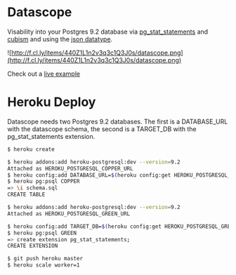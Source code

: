 # Datascope
Visability into your Postgres 9.2 database via [pg_stat_statements](http://www.postgresql.org/docs/9.2/static/pgstatstatements.html) and [cubism](http://square.github.com/cubism/) and using the [json datatype](http://wiki.postgresql.org/wiki/What's_new_in_PostgreSQL_9.2#JSON_datatype).

![http://f.cl.ly/items/440Z1L1n2v3q3c1Q3J0s/datascope.png](http://f.cl.ly/items/440Z1L1n2v3q3c1Q3J0s/datascope.png)

Check out a [live example](https://datascope.herokuapp.com)

# Heroku Deploy

Datascope needs two Postgres 9.2 databases. The first is a DATABASE_URL with the datascope schema, the second is a TARGET_DB with the pg_stat_statements extension.

```bash
$ heroku create

$ heroku addons:add heroku-postgresql:dev --version=9.2
Attached as HEROKU_POSTGRESQL_COPPER_URL
$ heroku config:add DATABASE_URL=$(heroku config:get HEROKU_POSTGRESQL_COPPER_URL)
$ heroku pg:psql COPPER
=> \i schema.sql
CREATE TABLE

$ heroku addons:add heroku-postgresql:dev --version=9.2
Attached as HEROKU_POSTGRESQL_GREEN_URL

$ heroku config:add TARGET_DB=$(heroku config:get HEROKU_POSTGRESQL_GREEN_URL)
$ heroku pg:psql GREEN
=> create extension pg_stat_statements;
CREATE EXTENSION

$ git push heroku master
$ heroku scale worker=1
```
